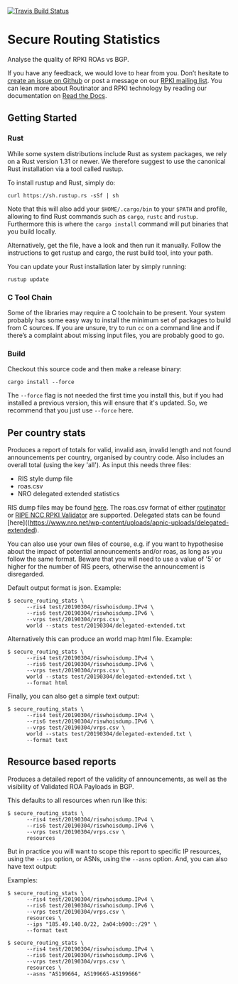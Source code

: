 [![Travis Build Status](https://travis-ci.com/NLnetLabs/secure-routing-stats.svg?branch=master)](https://travis-ci.com/NLnetLabs/secure-routing-stats)

# Secure Routing Statistics

Analyse the quality of RPKI ROAs vs BGP.

If you have any feedback, we would love to hear from you. Don’t hesitate to
[create an issue on Github](https://github.com/NLnetLabs/secure-routing-stats/issues/new)
or post a message on our [RPKI mailing list](https://nlnetlabs.nl/mailman/listinfo/rpki). 
You can lean more about Routinator and RPKI technology by reading our documentation on 
[Read the Docs](https://rpki.readthedocs.io/).

## Getting Started

### Rust

While some system distributions include Rust as system packages, we rely on a
Rust version 1.31 or newer. We therefore suggest to use the canonical Rust
installation via a tool called rustup.

To install rustup and Rust, simply do:
```
curl https://sh.rustup.rs -sSf | sh
```

Note that this will also add your ```$HOME/.cargo/bin``` to your ```$PATH``` 
and profile, allowing to find Rust commands such as ```cargo```, ```rustc``` 
and ```rustup```. Furthermore this is where the ```cargo install``` command 
will put binaries that you build locally.

Alternatively, get the file, have a look and then run it manually. Follow the
instructions to get rustup and cargo, the rust build tool, into your path.

You can update your Rust installation later by simply running:
```
rustup update 
```

### C Tool Chain

Some of the libraries may require a C toolchain to be present. Your system 
probably has some easy way to install the minimum set of packages to build 
from C sources. If you are unsure, try to run ```cc``` on a command line and if 
there’s a complaint about missing input files, you are probably good to go.

### Build

Checkout this source code and then make a release binary:

```
cargo install --force
```

The ```--force``` flag is not needed the first time you install this, but if 
you had installed a previous version, this will ensure that it's updated. So,
 we recommend that you just use ```--force``` here. 

## Per country stats

Produces a report of totals for valid, invalid asn, invalid length and not 
found announcements per country, organised by country code. Also includes an
overall total (using the key 'all'). As input this needs three files:
* RIS style dump file
* roas.csv
* NRO delegated extended statistics

RIS dump files may be found [here](http://www.ris.ripe.net/dumps/). The roas.csv format of either
[routinator](https://github.com/NLnetLabs/routinator) or 
[RIPE NCC RPKI Validator](https://github.com/ripE-NCC/rpki-validator-3) are supported. Delegated
stats can be found [here]((https://www.nro.net/wp-content/uploads/apnic-uploads/delegated-extended).

You can also use your own files of course, e.g. if you want to hypothesise about the impact of
potential announcements and/or roas, as long as you follow the same format. Beware that you will
need to use a value of '5' or higher for the number of RIS peers, otherwise the announcement is
disregarded.


Default output format is json. Example:
```
$ secure_routing_stats \
      --ris4 test/20190304/riswhoisdump.IPv4 \
      --ris6 test/20190304/riswhoisdump.IPv6 \
      --vrps test/20190304/vrps.csv \
      world --stats test/20190304/delegated-extended.txt 
```

Alternatively this can produce an world map html file. Example:
```
$ secure_routing_stats \
      --ris4 test/20190304/riswhoisdump.IPv4 \
      --ris6 test/20190304/riswhoisdump.IPv6 \
      --vrps test/20190304/vrps.csv \
      world --stats test/20190304/delegated-extended.txt \
      --format html
```

Finally, you can also get a simple text output:
```
$ secure_routing_stats \
      --ris4 test/20190304/riswhoisdump.IPv4 \
      --ris6 test/20190304/riswhoisdump.IPv6 \
      --vrps test/20190304/vrps.csv \
      world --stats test/20190304/delegated-extended.txt \
      --format text
```


## Resource based reports

Produces a detailed report of the validity of announcements, as well as the 
visibility of Validated ROA Payloads in BGP.

This defaults to all resources when run like this:
```
$ secure_routing_stats \
      --ris4 test/20190304/riswhoisdump.IPv4 \
      --ris6 test/20190304/riswhoisdump.IPv6 \
      --vrps test/20190304/vrps.csv \
      resources
```

But in practice you will want to scope this report to specific IP resources, 
using the ```--ips``` option, or ASNs, using the ```--asns``` option. And, you
can also have text output:

Examples:
```
$ secure_routing_stats \
      --ris4 test/20190304/riswhoisdump.IPv4 \
      --ris6 test/20190304/riswhoisdump.IPv6 \
      --vrps test/20190304/vrps.csv \
      resources \
      --ips "185.49.140.0/22, 2a04:b900::/29" \
      --format text
```

```
$ secure_routing_stats \
      --ris4 test/20190304/riswhoisdump.IPv4 \
      --ris6 test/20190304/riswhoisdump.IPv6 \
      --vrps test/20190304/vrps.csv \
      resources \
      --asns "AS199664, AS199665-AS199666"
```



